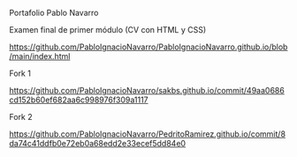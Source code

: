 Portafolio Pablo Navarro

Examen final de primer módulo (CV con HTML y CSS)

https://github.com/PabloIgnacioNavarro/PabloIgnacioNavarro.github.io/blob/main/index.html

Fork 1

https://github.com/PabloIgnacioNavarro/sakbs.github.io/commit/49aa0686cd152b60ef682aa6c998976f309a1117

Fork 2

https://github.com/PabloIgnacioNavarro/PedritoRamirez.github.io/commit/8da74c41ddfb0e72eb0a68edd2e33ecef5dd84e0
